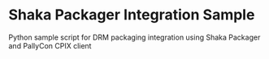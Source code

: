 # Shaka Packager Integration Sample
Python sample script for DRM packaging integration using Shaka Packager and PallyCon CPIX client
